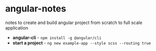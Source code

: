 # angular-notes
notes to create and build angular project from scratch to full scale application


- **angular-cli** - `npm install -g @angular/cli`
- **start a project** - `ng new example-app --style scss --routing true`
